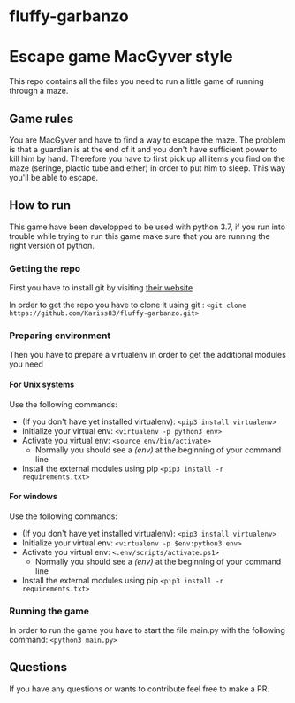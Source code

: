 # fluffy-garbanzo
# Escape game MacGyver style
This repo contains all the files you need to run a little game of running through a maze.

## Game rules

You are MacGyver and have to find a way to escape the maze.
The problem is that a guardian is at the end of it and you don't have sufficient power to kill him by hand.
Therefore you have to first pick up all items you find on the maze (seringe, plactic tube and ether) in order to put him
to sleep.
This way you'll be able to escape.

## How to run
This game have been developped to be used with python 3.7, if you run into trouble while trying to run this game make 
sure that you are running the right version of python.

### Getting the repo
First you have to install git by visiting [their website](https://git-scm.com/)

In order to get the repo you have to clone it using git :
`<git clone https://github.com/Kariss83/fluffy-garbanzo.git>`

### Preparing environment
Then you have to prepare a virtualenv in order to get the additional modules you need

#### For Unix systems
Use the following commands:
* (If you don't have yet installed virtualenv):
`<pip3 install virtualenv>`
* Initialize your virtual env:
`<virtualenv -p python3 env>`
* Activate you virtual env:
`<source env/bin/activate>`
	* Normally you should see a *(env)* at the beginning of your command line
* Install the external modules using pip
`<pip3 install -r requirements.txt>`
 
#### For windows
Use the following commands:
* (If you don't have yet installed virtualenv):
`<pip3 install virtualenv>`
* Initialize your virtual env:
`<virtualenv -p $env:python3 env>`
* Activate you virtual env:
`<.env/scripts/activate.ps1>`
	* Normally you should see a *(env)* at the beginning of your command line
* Install the external modules using pip
`<pip3 install -r requirements.txt>`
 


### Running the game
In order to run the game you have to start the file main.py with the following command:
`<python3 main.py>`

## Questions
If you have any questions or wants to contribute feel free to make a PR.

